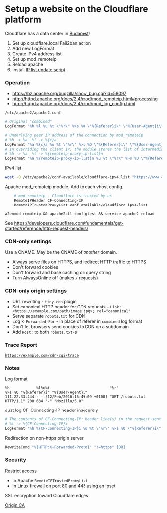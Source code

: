 # Setup a website on the Cloudflare platform

Cloudflare has a data center in [Budapest](https://www.cloudflare.com/cdn-cgi/trace)!

1. Set up cloudflare.local Fail2ban action
1. Add new LogFormat
1. Create IPv4 address list
1. Set up mod_remoteip
1. Reload apache
1. Install [IP list update script](./cloudflare-ipv4-update.sh)

### Operation

- https://bz.apache.org/bugzilla/show_bug.cgi?id=58097
- http://httpd.apache.org/docs/2.4/mod/mod_remoteip.html#processing
- http://httpd.apache.org/docs/2.4/mod/mod_log_config.html

`/etc/apache2/apache2.conf`

```apache
# Original "combined"
LogFormat "%h %l %u %t \"%r\" %>s %O \"%{Referer}i\" \"%{User-Agent}i\"" combined

# Underlying peer IP address of the connection by mod_remoteip
# %h -> %a  %l -> %{c}a
LogFormat "%a %{c}a %u %t \"%r\" %>s %O \"%{Referer}i\" \"%{User-Agent}i\"" mod_remoteip
# In overriding the client IP, the module stores the list of intermediate hosts in a remoteip-proxy-ip-list note
# %h -> %a  %l -> %{remoteip-proxy-ip-list}n
LogFormat "%a %{remoteip-proxy-ip-list}n %u %t \"%r\" %>s %O \"%{Referer}i\" \"%{User-Agent}i\"" mod_remoteip_all
```

IPv4 list

```bash
wget -O /etc/apache2/conf-available/cloudflare-ipv4.list "https://www.cloudflare.com/ips-v4"
```

Apache mod_remoteip module. Add to each vhost config.

```apache
    # mod_remoteip - Cloudflare is trusted by us
    RemoteIPHeader CF-Connecting-IP
    RemoteIPTrustedProxyList conf-available/cloudflare-ipv4.list
```

`a2enmod remoteip && apache2ctl configtest && service apache2 reload`

See https://developers.cloudflare.com/fundamentals/get-started/reference/http-request-headers/

### CDN-only settings

Use a CNAME. May be the CNAME of *another* domain.

- Always serve files on HTTPS, and redirect HTTP traffic to HTTPS
- Don't forward cookies
- Don't forward and base caching on query string
- Turn AlwaysOnline off (makes `/` requests)

### CDN-only origin settings

- URL rewriting - `tiny-cdn` plugin
- Set canonical HTTP header for CDN requests - `Link: <https://example.com/path/image.jpg>; rel="canonical"`
- Serve separate `robots.txt` for CDN
- Log `X-Forwarded-For` - in place of referer in `combined` log format
- Don't let browsers send cookies to CDN on a subdomain
- Add `Host:` to both `robots.txt`-s

### Trace Report

[`https://example.com/cdn-cgi/trace`](https://developers.cloudflare.com/support/troubleshooting/general-troubleshooting/gathering-information-for-troubleshooting-sites/#identify-the-cloudflare-data-center-serving-your-request)

### Notes

Log format

```
%h            %l%u%t                           "%r"                       %>s %O "%{Referer}i" "%{User-Agent}i"
111.22.33.444 - - [12/Feb/2016:15:49:09 +0100] "GET /robots.txt HTTP/1.1" 200 634 "-" "Mozilla/5.0"
```

Just log CF-Connecting-IP header insecurely

```apache
# The contents of CF-Connecting-IP: header line(s) in the request sent to the server
# %l -> %{CF-Connecting-IP}i
LogFormat "%h %{CF-Connecting-IP}i %u %t \"%r\" %>s %O \"%{Referer}i\" \"%{User-Agent}i\"" cloudflare
```

Redirection on non-https origin server

```apache
RewriteCond "%{HTTP:X-Forwarded-Proto}" "!=https" [OR]
```

### Security

Restrict access

- In Apache `RemoteIPTrustedProxyList`
- In Linux firewall on port 80 and 443 using an ipset

SSL encryption toward Cloudflare edges

[Origin CA](https://blog.cloudflare.com/cloudflare-ca-encryption-origin/#3clicommandlineinterfacelinuxonly)
